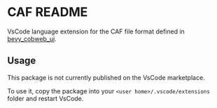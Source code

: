 # CAF README

VsCode language extension for the CAF file format defined in [bevy_cobweb_ui](https://github.com/UkoeHB/bevy_cobweb_ui/).


## Usage

This package is not currently published on the VsCode marketplace.

To use it, copy the package into your `<user home>/.vscode/extensions` folder and restart VsCode.
